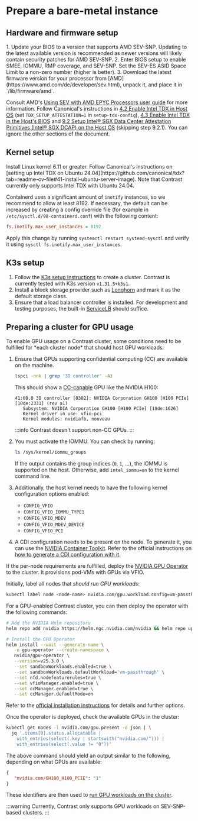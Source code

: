# Prepare a bare-metal instance

## Hardware and firmware setup

<Tabs queryString="vendor">
<TabItem value="amd" label="AMD SEV-SNP">
1. Update your BIOS to a version that supports AMD SEV-SNP. Updating to the latest available version is recommended as newer versions will likely contain security patches for AMD SEV-SNP.
2. Enter BIOS setup to enable SMEE, IOMMU, RMP coverage, and SEV-SNP. Set the SEV-ES ASID Space Limit to a non-zero number (higher is better).
3. Download the latest firmware version for your processor from [AMD](https://www.amd.com/de/developer/sev.html), unpack it, and place it in `/lib/firmware/amd`.

Consult AMD's [Using SEV with AMD EPYC Processors user guide](https://www.amd.com/content/dam/amd/en/documents/epyc-technical-docs/tuning-guides/58207-using-sev-with-amd-epyc-processors.pdf) for more information.
</TabItem>
<TabItem value="intel" label="Intel TDX">
Follow Canonical's instructions in [4.2 Enable Intel TDX in Host OS](https://github.com/canonical/tdx?tab=readme-ov-file#42-enable-intel-tdx-in-host-os) (set `TDX_SETUP_ATTESTATION=1` in `setup-tdx-config`), [4.3 Enable Intel TDX in the Host's BIOS](https://github.com/canonical/tdx?tab=readme-ov-file#43-enable-intel-tdx-in-the-hosts-bios) and [9.2 Setup Intel® SGX Data Center Attestation Primitives (Intel® SGX DCAP) on the Host OS](https://github.com/canonical/tdx?tab=readme-ov-file#92-setup-intel-sgx-data-center-attestation-primitives-intel-sgx-dcap-on-the-host-os) (skipping step 9.2.1).
You can ignore the other sections of the document.
</TabItem>
</Tabs>

## Kernel setup

<Tabs queryString="vendor">
<TabItem value="amd" label="AMD SEV-SNP">
Install Linux kernel 6.11 or greater.
</TabItem>
<TabItem value="intel" label="Intel TDX">
Follow Canonical's instructions on [setting up Intel TDX on Ubuntu 24.04](https://github.com/canonical/tdx?tab=readme-ov-file#41-install-ubuntu-server-image). Note that Contrast currently only supports Intel TDX with Ubuntu 24.04.
</TabItem>
</Tabs>

Containerd uses a significant amount of `inotify` instances, so we recommend to allow at least 8192.
If necessary, the default can be increased by creating a config override file (for example in `/etc/sysctl.d/98-containerd.conf`) with the following content:

```ini
fs.inotify.max_user_instances = 8192
```

Apply this change by running `systemctl restart systemd-sysctl` and verify it using `sysctl fs.inotify.max_user_instances`.

## K3s setup

1. Follow the [K3s setup instructions](https://docs.k3s.io/) to create a cluster.
   Contrast is currently tested with K3s version `v1.31.5+k3s1`.
2. Install a block storage provider such as [Longhorn](https://longhorn.io/docs/latest/deploy/install/install-with-kubectl/) and mark it as the default storage class.
3. Ensure that a load balancer controller is installed. For development and testing purposes, the built-in [ServiceLB](https://docs.k3s.io/networking/networking-services#service-load-balancer) should suffice.

## Preparing a cluster for GPU usage

<Tabs queryString="vendor">
<TabItem value="amd" label="AMD SEV-SNP">
To enable GPU usage on a Contrast cluster, some conditions need to be fulfilled for *each cluster node* that should host GPU workloads:

1. Ensure that GPUs supporting confidential computing (CC) are available on the machine.

   ```sh
   lspci -nnk | grep '3D controller' -A3
   ```

   This should show a [CC-capable](https://www.nvidia.com/en-us/data-center/solutions/confidential-computing/) GPU like the NVIDIA H100:

   ```shell-session
   41:00.0 3D controller [0302]: NVIDIA Corporation GH100 [H100 PCIe] [10de:2331] (rev a1)
      Subsystem: NVIDIA Corporation GH100 [H100 PCIe] [10de:1626]
      Kernel driver in use: vfio-pci
      Kernel modules: nvidiafb, nouveau
   ```

   :::info
   Contrast doesn't support non-CC GPUs.
   :::

2. You must activate the IOMMU. You can check by running:

   ```sh
   ls /sys/kernel/iommu_groups
   ```

   If the output contains the group indices (`0`, `1`, ...), the IOMMU is supported on the host.
   Otherwise, add `intel_iommu=on` to the kernel command line.
3. Additionally, the host kernel needs to have the following kernel configuration options enabled:
    - `CONFIG_VFIO`
    - `CONFIG_VFIO_IOMMU_TYPE1`
    - `CONFIG_VFIO_MDEV`
    - `CONFIG_VFIO_MDEV_DEVICE`
    - `CONFIG_VFIO_PCI`
4. A CDI configuration needs to be present on the node. To generate it, you can use the [NVIDIA Container Toolkit](https://docs.nvidia.com/datacenter/cloud-native/container-toolkit/latest/install-guide.html).
   Refer to the official instructions on [how to generate a CDI configuration with it](https://docs.nvidia.com/datacenter/cloud-native/container-toolkit/latest/cdi-support.html).

If the per-node requirements are fulfilled, deploy the [NVIDIA GPU Operator](https://docs.nvidia.com/datacenter/cloud-native/gpu-operator/latest) to the cluster. It provisions pod-VMs with GPUs via VFIO.

Initially, label all nodes that *should run GPU workloads*:

```sh
kubectl label node <node-name> nvidia.com/gpu.workload.config=vm-passthrough
```

For a GPU-enabled Contrast cluster, you can then deploy the operator with the following commands:

```sh
# Add the NVIDIA Helm repository
helm repo add nvidia https://helm.ngc.nvidia.com/nvidia && helm repo update

# Install the GPU Operator
helm install --wait --generate-name \
   -n gpu-operator --create-namespace \
   nvidia/gpu-operator \
   --version=v25.3.0 \
   --set sandboxWorkloads.enabled=true \
   --set sandboxWorkloads.defaultWorkload='vm-passthrough' \
   --set nfd.nodefeaturerules=true \
   --set vfioManager.enabled=true \
   --set ccManager.enabled=true \
   --set ccManager.defaultMode=on
```

Refer to the [official installation instructions](https://docs.nvidia.com/datacenter/cloud-native/gpu-operator/latest/getting-started.html) for details and further options.

Once the operator is deployed, check the available GPUs in the cluster:

```sh
kubectl get nodes -l nvidia.com/gpu.present -o json | \
  jq '.items[0].status.allocatable |
    with_entries(select(.key | startswith("nvidia.com/"))) |
    with_entries(select(.value != "0"))'
```

The above command should yield an output similar to the following, depending on what GPUs are available:

```json
{
   "nvidia.com/GH100_H100_PCIE": "1"
}
```

These identifiers are then used to [run GPU workloads on the cluster](../deployment.md).

</TabItem>
<TabItem value="intel" label="Intel TDX">
:::warning
Currently, Contrast only supports GPU workloads on SEV-SNP-based clusters.
:::
</TabItem>
</Tabs>
